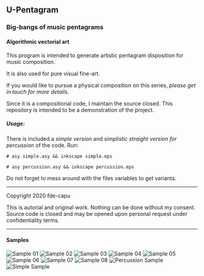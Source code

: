 ## U-Pentagram

### Big-bangs of music pentagrams

#### Algorithmic vectorial art

This program is intended to generate artistic pentagram disposition for music composition.

It is also used for pure visual fine-art.

If you would like to pursue a physical composition on this series, *please get in touch for more details*.

Since it is a compositional code, I maintain the source closed. This repository is intended to be a demonstration of the project.

##### Usage:

There is included a *simple version* and *simplistic straight version for percussion* of the code. Run:

`# asy simple.asy && inkscape simple.eps`

`# asy percussion.asy && inkscape percussion.eps`

Do not forget to mess around with the files variables to get variants.

---

Copyright 2020 fde-capu

This is autorial and original work. Nothing can be done without my consent. Source code is closed and may be opened upon personal request under confidentiality terms.

---

#### Samples

![Sample 01](samples/sample_01.png)
![Sample 02](samples/sample_02.png)
![Sample 03](samples/sample_03.png)
![Sample 04](samples/sample_04.png)
![Sample 05](samples/sample_05.png)
![Sample 06](samples/sample_06.png)
![Sample 07](samples/sample_07.png)
![Sample 08](samples/sample_08.png)
![Percussion Sample](samples/percussion.png)
![Simple Sample](samples/simple.png)
